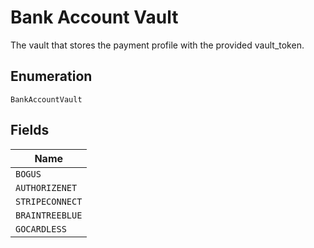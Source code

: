
# Bank Account Vault

The vault that stores the payment profile with the provided vault_token.

## Enumeration

`BankAccountVault`

## Fields

| Name |
|  --- |
| `BOGUS` |
| `AUTHORIZENET` |
| `STRIPECONNECT` |
| `BRAINTREEBLUE` |
| `GOCARDLESS` |

